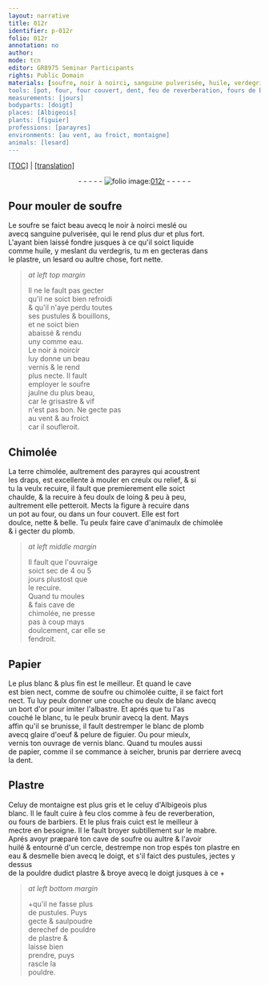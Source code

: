```yaml
---
layout: narrative
title: 012r
identifier: p-012r
folio: 012r
annotation: no
author:
mode: tcn
editor: GR8975 Seminar Participants
rights: Public Domain
materials: [soufre, noir à noirci, sanguine pulverisée, huile, verdegris, plastre, eau, noir à noircir, Chimolée, terre chimolée, draps, chimolée, plomb, Papier, chimolée cuitte, blanc, or, albastre, blanc de plomb, glaire d'oeuf, pelure de figuier, vernis blanc, papier, Plastre, mabre, huilé, pouldre dudict plastre, pouldre de plastre]
tools: [pot, four, four couvert, dent, feu de reverberation, fours de barbiers, mabre, doigt]
measurements: [jours]
bodyparts: [doigt]
places: [Albigeois]
plants: [figuier]
professions: [parayres]
environments: [au vent, au froict, montaigne]
animals: [lesard]
---
```


 <p><a href="{{ site.baseurl }}/normalized/">[TOC]</a> | <a href="{{ site.baseurl }}/texts/p-012r_tl/" target="_blank">[translation]</a></p><div class="folio" align="center">- - - - - <a href="http://gallica.bnf.fr/ark:/12148/btv1b10500001g/f29.image" target="_blank"><img src="https://cu-mkp.github.io/2017-workshop-edition/assets/photo-icon.png" alt="folio image: " style="display:inline-block; margin-bottom:-3px;"/>012r</a> - - - - - </div>  
  

## Pour mouler de <span class="m">soufre</span>

 
Le <span class="m">soufre</span> se faict beau avecq le <span class="m">noir à noirci</span> meslé ou<br/> avecq <span class="m">sanguine pulverisée</span>, qui le rend plus dur et plus fort.<br/> L'ayant bien laissé fondre jusques à ce qu'il soict liquide<br/> comme <span class="m">huile</span>, y meslant du <span class="m">verdegris</span>, tu <span class="del">m</span> en gecteras dans<br/> le <span class="m">plastre</span>, un <span class="al">lesard</span> ou aultre chose, fort nette.
 
> *at left top margin*
> 
> 
>   Il ne le fault pas gecter<br/> qu'il ne soict bien refroidi<br/> & qu'il n'aye perdu toutes<br/> ses pustules & bouillons,<br/> et ne soict bien<br/> abaissé & rendu<br/> uny co<span class="exp">m</span>me <span class="del"><span class="ill"></span></span> <span class="m">eau</span>.<br/> Le <span class="m">noir à noircir</span><br/> luy donne un beau<br/> vernis & le rend<br/> plus necte. Il fault<br/> employer le <span class="m">soufre</span><br/> jaulne du plus beau,<br/> car le grisastre & vif<br/> n'est pas bon. Ne gecte pas<br/> <span class="env">au vent</span> & <span class="env">au froict</span><br/> car il soufleroit.
 
 
  

## <span class="m">Chimolée</span>

 
La <span class="m">terre chimolée</span>, aultrement des <span class="pro">parayres</span> qui acoustrent<br/> les <span class="m">draps</span>, est excellente à mouler en creulx ou relief, & si<br/> tu la veulx recuire, il fault que premierem<span class="exp">ent</span> elle soict<br/> chaulde, & la recuire à feu doulx de loing & peu à peu,<br/> aultrem<span class="exp">ent</span> elle petteroit. Mects la figure à recuire dans<br/> un <span class="tl">pot</span> au <span class="tl">four</span>, ou dans un <span class="tl">four couvert</span>. Elle est fort<br/> doulce, nette & belle. Tu peulx faire cave d'animaulx de <span class="m">chimolée</span><br/> & i gecter du <span class="m">plomb</span>.
 
> *at left middle margin*
> 
> 
>   Il fault que l'ouvraige<br/> soict sec de 4 ou 5<br/> <span class="ms">jours</span> plustost que<br/> le recuire.<br/> Quand tu moules<br/> & fais cave de<br/> <span class="m">chimolée</span>, ne presse<br/> pas à coup mays<br/> doulcem<span class="exp">ent</span>, car elle se<br/> fendroit.
 
 
  

## <span class="m">Papier</span>

 
Le plus blanc & plus fin est le meilleur. Et quand le cave<br/> est bien nect, comme de <span class="m">soufre</span> ou <span class="m">chimolée cuitte</span>, il se faict fort<br/> nect. Tu luy peulx donner une couche ou deulx de <span class="m">blanc</span> avecq<br/> un bort d'<span class="m">or</span> pour imiter l'<span class="m">albastre</span>. Et aprés que tu l'as<br/> couché le <span class="m">blanc</span>, tu le peulx brunir avecq la <span class="tl">dent</span>. Mays<br/> affin qu'il se brunisse, il fault destremper le <span class="m">blanc de plomb</span><br/> avecq <span class="m">glaire d'oeuf</span> & <span class="m">pelure de <span class="pa">figuier</span></span>. Ou pour mieulx,<br/> vernis ton ouvrage de <span class="m">vernis blanc</span>. Quand tu moules aussi<br/> de <span class="m">papier</span>, co<span class="exp">mm</span>e il se comma<span class="exp">n</span>ce à seicher, brunis par derriere avecq<br/> la <span class="tl">dent</span>.
 
 
  

## <span class="m">Plastre</span>

 
Celuy de <span class="env">montaigne</span> est plus gris et <span class="del">le</span> celuy d'<span class="pl">Albigeois</span> plus<br/> blanc. Il le fault cuire à feu clos comme à <span class="tl">feu de reverbera<span class="exp">ti</span>on</span>,<br/> ou <span class="tl">fours de barbiers</span>. Et le plus frais cuict est le meilleur à<br/> mectre en besoigne. Il le fault broyer subtillem<span class="exp">ent</span> sur le <span class="tl"><span class="m">mabre</span></span>.<br/> Aprés avoyr præparé ton cave de <span class="m">soufre</span> ou aultre & l'avoir<br/> <span class="m">huilé</span> & entourné d'un cercle, destrempe non trop espés ton <span class="m">plastre</span> en<br/> <span class="m">eau</span> & desmelle bien avecq le <span class="tl"><span class="bp">doigt</span></span>, et s'il faict des pustules, jectes y dessus<br/> de la <span class="m">pouldre dudict plastre</span> & <span class="del"><span class="ill"></span></span> broye avecq le <span class="tl"><span class="bp">doigt</span></span> jusques à ce \+
 
> *at left bottom margin*
> 
> 
>   \+qu'il ne fasse plus<br/> de pustules. Puys<br/> gecte & saulpoudre<br/> derechef de <span class="m">pouldre<br/> de plastre</span> &<br/> laisse bien<br/> prendre, puys<br/> rascle la<br/> pouldre.
 
 
